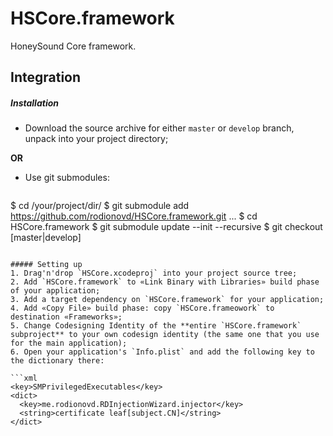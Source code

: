 HSCore.framework
================

HoneySound Core framework.  


## Integration    

##### Installation
* Download the source archive for either `master` or `develop` branch, unpack into your project directory;  

**OR**

* Use git submodules:  

  ```
$ cd /your/project/dir/
$ git submodule add https://github.com/rodionovd/HSCore.framework.git
...
$ cd HSCore.framework
$ git submodule update --init --recursive
$ git checkout [master|develop]
  ```

##### Setting up 
1. Drag'n'drop `HSCore.xcodeproj` into your project source tree;  
2. Add `HSCore.framework` to «Link Binary with Libraries» build phase of your application; 
3. Add a target dependency on `HSCore.framework` for your application;  
4. Add «Copy File» build phase: copy `HSCore.frameowork` to destination «Frameworks»;  
5. Change Codesigning Identity of the **entire `HSCore.framework` subproject** to your own codesign identity (the same one that you use for the main application);  
6. Open your application's `Info.plist` and add the following key to the dictionary there:  

  ```xml
  <key>SMPrivilegedExecutables</key>
  <dict>
    <key>me.rodionovd.RDInjectionWizard.injector</key>
    <string>certificate leaf[subject.CN]</string>
  </dict>
  ```
